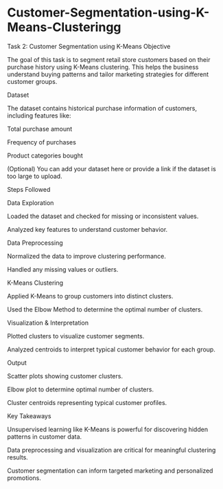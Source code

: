 # Customer-Segmentation-using-K-Means-Clusteringg
Task 2: Customer Segmentation using K-Means
Objective

The goal of this task is to segment retail store customers based on their purchase history using K-Means clustering. This helps the business understand buying patterns and tailor marketing strategies for different customer groups.

Dataset

The dataset contains historical purchase information of customers, including features like:

Total purchase amount

Frequency of purchases

Product categories bought

(Optional) You can add your dataset here or provide a link if the dataset is too large to upload.

Steps Followed

Data Exploration

Loaded the dataset and checked for missing or inconsistent values.

Analyzed key features to understand customer behavior.

Data Preprocessing

Normalized the data to improve clustering performance.

Handled any missing values or outliers.

K-Means Clustering

Applied K-Means to group customers into distinct clusters.

Used the Elbow Method to determine the optimal number of clusters.

Visualization & Interpretation

Plotted clusters to visualize customer segments.

Analyzed centroids to interpret typical customer behavior for each group.

Output

Scatter plots showing customer clusters.

Elbow plot to determine optimal number of clusters.

Cluster centroids representing typical customer profiles.

Key Takeaways

Unsupervised learning like K-Means is powerful for discovering hidden patterns in customer data.

Data preprocessing and visualization are critical for meaningful clustering results.

Customer segmentation can inform targeted marketing and personalized promotions.

